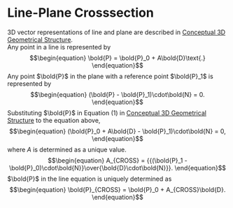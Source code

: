 # Line-Plane Crosssection
3D vector representations of line and plane are described in [Conceptual 3D Geometrical Structure](ConceptualStructure.md).  
Any point in a line is represented by
$$\begin{equation}
\bold{P} = \bold{P}_0 + A\bold{D}\text{.}
\end{equation}$$
Any point $\bold{P}$ in the plane with a reference point $\bold{P}_1$ is represented by
$$\begin{equation}
(\bold{P} - \bold{P}_1)\cdot\bold{N} = 0.
\end{equation}$$
Substituting $\bold{P}$ in Equation (1) in [Conceptual 3D Geometrical Structure](ConceptualStructure.md)
to the equation above,
$$\begin{equation}
(\bold{P}_0 + A\bold{D} - \bold{P}_1)\cdot\bold{N} = 0,
\end{equation}$$
where $A$ is determined as a unique value.
$$\begin{equation}
A_{CROSS} = {{(\bold{P}_1 - \bold{P}_0)\cdot\bold{N}}\over{\bold{D}\cdot\bold{N}}}.
\end{equation}$$
$\bold{P}$ in the line equation is uniquely determined as
$$\begin{equation}
\bold{P}_{CROSS} = \bold{P}_0 + A_{CROSS}\bold{D}.
\end{equation}$$

